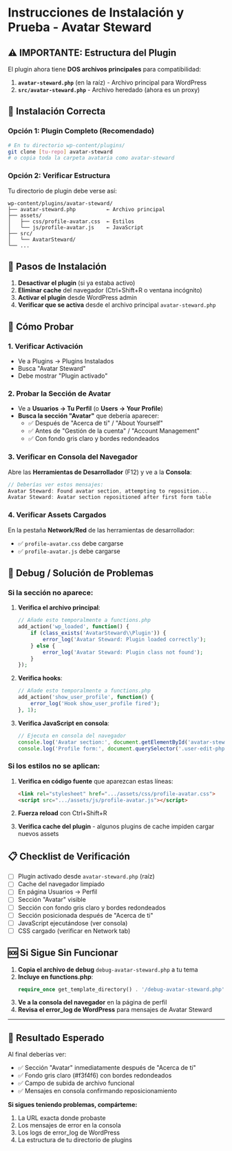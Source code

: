 # Instrucciones de Instalación y Prueba - Avatar Steward

## ⚠️ IMPORTANTE: Estructura del Plugin

El plugin ahora tiene **DOS archivos principales** para compatibilidad:

1. **`avatar-steward.php`** (en la raíz) - Archivo principal para WordPress
2. **`src/avatar-steward.php`** - Archivo heredado (ahora es un proxy)

## 📁 Instalación Correcta

### Opción 1: Plugin Completo (Recomendado)
```bash
# En tu directorio wp-content/plugins/
git clone [tu-repo] avatar-steward
# o copia toda la carpeta avataria como avatar-steward
```

### Opción 2: Verificar Estructura
Tu directorio de plugin debe verse así:
```
wp-content/plugins/avatar-steward/
├── avatar-steward.php          ← Archivo principal
├── assets/
│   ├── css/profile-avatar.css  ← Estilos
│   └── js/profile-avatar.js    ← JavaScript
├── src/
│   └── AvatarSteward/
└── ...
```

## 🔧 Pasos de Instalación

1. **Desactivar el plugin** (si ya estaba activo)
2. **Eliminar cache** del navegador (Ctrl+Shift+R o ventana incógnito)
3. **Activar el plugin** desde WordPress admin
4. **Verificar que se activa** desde el archivo principal `avatar-steward.php`

## 🧪 Cómo Probar

### 1. Verificar Activación
- Ve a Plugins → Plugins Instalados
- Busca "Avatar Steward"
- Debe mostrar "Plugin activado" 

### 2. Probar la Sección de Avatar
- Ve a **Usuarios → Tu Perfil** (o **Users → Your Profile**)
- **Busca la sección "Avatar"** que debería aparecer:
  - ✅ Después de "Acerca de ti" / "About Yourself"
  - ✅ Antes de "Gestión de la cuenta" / "Account Management"
  - ✅ Con fondo gris claro y bordes redondeados

### 3. Verificar en Consola del Navegador
Abre las **Herramientas de Desarrollador** (F12) y ve a la **Consola**:

```javascript
// Deberías ver estos mensajes:
Avatar Steward: Found avatar section, attempting to reposition...
Avatar Steward: Avatar section repositioned after first form table
```

### 4. Verificar Assets Cargados
En la pestaña **Network/Red** de las herramientas de desarrollador:
- ✅ `profile-avatar.css` debe cargarse
- ✅ `profile-avatar.js` debe cargarse

## 🐛 Debug / Solución de Problemas

### Si la sección no aparece:

1. **Verifica el archivo principal**:
   ```php
   // Añade esto temporalmente a functions.php
   add_action('wp_loaded', function() {
       if (class_exists('AvatarSteward\\Plugin')) {
           error_log('Avatar Steward: Plugin loaded correctly');
       } else {
           error_log('Avatar Steward: Plugin class not found');
       }
   });
   ```

2. **Verifica hooks**:
   ```php
   // Añade esto temporalmente a functions.php
   add_action('show_user_profile', function() {
       error_log('Hook show_user_profile fired');
   }, 1);
   ```

3. **Verifica JavaScript en consola**:
   ```javascript
   // Ejecuta en consola del navegador
   console.log('Avatar section:', document.getElementById('avatar-steward-section'));
   console.log('Profile form:', document.querySelector('.user-edit-php, .profile-php'));
   ```

### Si los estilos no se aplican:

1. **Verifica en código fuente** que aparezcan estas líneas:
   ```html
   <link rel="stylesheet" href=".../assets/css/profile-avatar.css">
   <script src=".../assets/js/profile-avatar.js"></script>
   ```

2. **Fuerza reload** con Ctrl+Shift+R

3. **Verifica cache del plugin** - algunos plugins de cache impiden cargar nuevos assets

## 📋 Checklist de Verificación

- [ ] Plugin activado desde `avatar-steward.php` (raíz)
- [ ] Cache del navegador limpiado
- [ ] En página Usuarios → Perfil
- [ ] Sección "Avatar" visible
- [ ] Sección con fondo gris claro y bordes redondeados
- [ ] Sección posicionada después de "Acerca de ti"
- [ ] JavaScript ejecutándose (ver consola)
- [ ] CSS cargado (verificar en Network tab)

## 🆘 Si Sigue Sin Funcionar

1. **Copia el archivo de debug** `debug-avatar-steward.php` a tu tema
2. **Incluye en functions.php**:
   ```php
   require_once get_template_directory() . '/debug-avatar-steward.php';
   ```
3. **Ve a la consola del navegador** en la página de perfil
4. **Revisa el error_log de WordPress** para mensajes de Avatar Steward

---

## 🎯 Resultado Esperado

Al final deberías ver:
- ✅ Sección "Avatar" inmediatamente después de "Acerca de ti"  
- ✅ Fondo gris claro (#f3f4f6) con bordes redondeados
- ✅ Campo de subida de archivo funcional
- ✅ Mensajes en consola confirmando reposicionamiento

**Si sigues teniendo problemas, compárteme:**
1. La URL exacta donde probaste
2. Los mensajes de error en la consola
3. Los logs de error_log de WordPress
4. La estructura de tu directorio de plugins